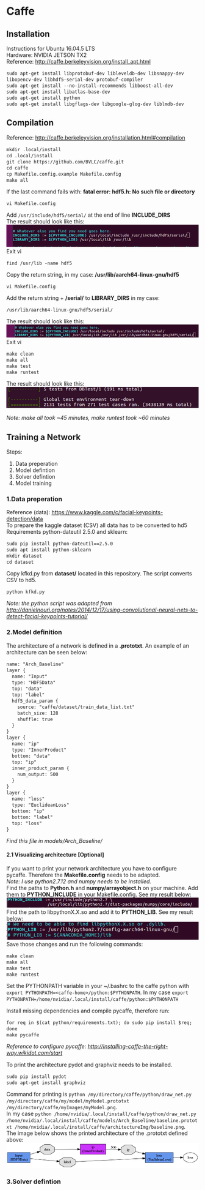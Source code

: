# Caffe

## Installation
Instructions for Ubuntu 16.04.5 LTS  
Hardware: NVIDIA JETSON TX2  
Reference: http://caffe.berkeleyvision.org/install_apt.html

```
sudo apt-get install libprotobuf-dev libleveldb-dev libsnappy-dev libopencv-dev libhdf5-serial-dev protobuf-compiler
sudo apt-get install --no-install-recommends libboost-all-dev
sudo apt-get install libatlas-base-dev
sudo apt-get install python
sudo apt-get install libgflags-dev libgoogle-glog-dev liblmdb-dev
```
## Compilation
Reference: http://caffe.berkeleyvision.org/installation.html#compilation
```
mkdir .local/install
cd .local/install
git clone https://github.com/BVLC/caffe.git
cd caffe
cp Makefile.config.example Makefile.config
make all
``` 

If the last command fails with: **fatal error: hdf5.h: No such file or directory**
```
vi Makefile.config
```
Add ```/usr/include/hdf5/serial/```  at the end of line **INCLUDE_DIRS**  
The result should look like this:
![Alt text](/Screenshots/compilation_01.png?raw=true "Comp_01")  
Exit vi
```
find /usr/lib -name hdf5
```
Copy the return string, in my case: **/usr/lib/aarch64-linux-gnu/hdf5**
```
vi Makefile.config
```
Add the return string + **/serial/** to **LIBRARY_DIRS** in my case:
```
/usr/lib/aarch64-linux-gnu/hdf5/serial/ 
```
The result should look like this:
![Alt text](/Screenshots/compilation_02.png?raw=true "Comp_02")
Exit vi
```
make clean
make all
make test
make runtest
```
The result should look like this:  
![Alt text](/Screenshots/compilation_03.png?raw=true "Comp_03")

*Note: make all took ~45 minutes, make runtest took ~60 minutes*  
## Training a Network  
Steps:
1. Data preperation
2. Model defintion
3. Solver defintion
4. Model training

### 1.Data preperation
Reference (data): https://www.kaggle.com/c/facial-keypoints-detection/data  
To prepare the kaggle dataset (CSV) all data has to be converted to hd5  
Requirements python-dateutil 2.5.0 and sklearn:
```
sudo pip install python-dateutil==2.5.0 
sudo apt install python-sklearn
mkdir dataset
cd dataset  
```
Copy kfkd.py from **dataset/** located in this repository. The script converts CSV to hd5.     
```
python kfkd.py
```
*Note: the python script was adapted from http://danielnouri.org/notes/2014/12/17/using-convolutional-neural-nets-to-detect-facial-keypoints-tutorial/*

### 2.Model definition  
The architecture of a network is defined in a **.prototxt**. An example of an architecture can be seen below:  
```
name: "Arch_Baseline"
layer {
  name: "Input"
  type: "HDF5Data"
  top: "data"
  top: "label"
  hdf5_data_param {
    source: "caffe/dataset/train_data_list.txt"
    batch_size: 128
    shuffle: true
  }
}
layer {
  name: "ip"
  type: "InnerProduct"
  bottom: "data"
  top: "ip"
  inner_product_param {
    num_output: 500
  }
}
layer {
  name: "loss"
  type: "EuclideanLoss"
  bottom: "ip"
  bottom: "label"
  top: "loss"
}
```
*Find this file in models/Arch_Baseline/*
#### 2.1 Visualizing architecture [Optional]  
If you want to print your network architecture you have to configure pycaffe. Therefore the **Makefile.config** needs to be adapted.  
*Note: I use python2.7.12 and numpy needs to be installed.*  
Find the paths to **Python.h** and **numpy/arrayobject.h** on your machine. Add them to **PYTHON_INCLUDE** in your Makefile.config. See my result below:  
![Alt text](/Screenshots/pycaffe_01.png?raw=true "pyC_01")  
Find the path to libpythonX.X.so and add it to **PYTHON_LIB**. See my result below:  
![Alt text](/Screenshots/pycaffe_02.png?raw=true "pyC_02")  
Save those changes and run the following commands:
```
make clean
make all
make test
make runtest
```  
Set the PYTHONPATH variable in your ~/.bashrc to the caffe python with ```export PYTHONPATH=<caffe-home>/python:$PYTHONPATH```. In my case ```export PYTHONPATH=/home/nvidia/.local/install/caffe/python:$PYTHONPATH```  

Install missing dependencies and compile pycaffe, therefore run:
```
for req in $(cat python/requirements.txt); do sudo pip install $req; done
make pycaffe
```
*Reference to configure pycaffe: http://installing-caffe-the-right-way.wikidot.com/start*

To print the architecture pydot and graphviz needs to be installed.
```
sudo pip install pydot
sudo apt-get install graphviz
```
Command for printing is ```python /my/directory/caffe/python/draw_net.py /my/directory/caffe/my/model/myModel.prototxt /my/directory/caffe/myImages/myModel.png```.  
In my case ```python /home/nvidia/.local/install/caffe/python/draw_net.py /home/nvidia/.local/install/caffe/models/Arch_Baseline/baseline.prototxt /home/nvidia/.local/install/caffe/architectureImg/baseline.png```.  
The image below shows the printed architecture of the .prototxt defined above:
![Alt text](/architectureImg/baseline.png?raw=true "bl_02") 
### 3.Solver defintion
